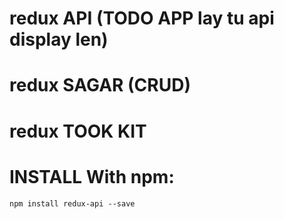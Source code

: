 # redux API (TODO APP lay tu api display len)
# redux SAGAR  (CRUD)
# redux TOOK KIT

  
  
# INSTALL With npm:

	npm install redux-api --save